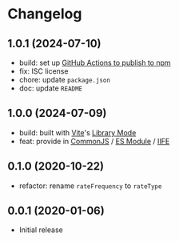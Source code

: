 # Changelog

## 1.0.1 (2024-07-10)

- build: set up [GitHub Actions to publish to npm](https://docs.github.com/en/actions/publishing-packages/publishing-nodejs-packages)
- fix: ISC license
- chore: update `package.json`
- doc: update `README`

## 1.0.0 (2024-07-09)

- build: built with [Vite](https://vitejs.dev/)'s [Library Mode](https://vitejs.dev/guide/build.html#library-mode)
- feat: provide in [CommonJS](https://nodejs.org/api/modules.html) / [ES Module](https://developer.mozilla.org/en-US/docs/Web/JavaScript/Guide/Modules) / [IIFE](https://developer.mozilla.org/en-US/docs/Glossary/IIFE)

## 0.1.0 (2020-10-22)

- refactor: rename `rateFrequency` to `rateType`

## 0.0.1 (2020-01-06)

- Initial release
